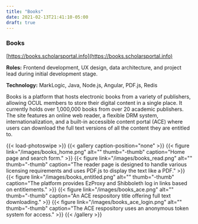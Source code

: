 ```yaml
---
title: "Books"
date: 2021-02-13T21:41:10-05:00
draft: true
---
```


### Books

[https://books.scholarsportal.info](https://books.scholarsportal.info)

**Roles:**
Frontend development, UX design, data architecture, and project lead during initial development stage.

**Technology:**
MarkLogic, Java, Node.js, Angular, PDF.js, Redis

Books is a platform that hosts electronic books from a variety of publishers, allowing OCUL members to store their digital content in a single place. It currently holds over 1,000,000 books from over 20 academic publishers. The site features an online web reader, a flexible DRM system, internationalization, and a built-in accessible content portal (ACE) where users can download the full text versions of all the content they are entitled to.

{{< load-photoswipe >}}
{{< gallery caption-position="none" >}}
{{< figure link="/images/books_home.png" alt="" thumb="-thumb" caption="Home page and search form." >}}
{{< figure link="/images/books_read.png" alt="" thumb="-thumb" caption="The reader page is designed to handle various licensing requirements and uses PDF.js to display the text like a PDF." >}}
{{< figure link="/images/books_entitled.png" alt="" thumb="-thumb" caption="The platform provides EzProxy and Shibboleth log in links based on entitlements." >}}
{{< figure link="/images/books_ace.png" alt="" thumb="-thumb" caption="An ACE respository title offering full text downloading." >}}
{{< figure link="/images/books_ace_login.png" alt="" thumb="-thumb" caption="The ACE respository uses an anonymous token system for access." >}}
{{< /gallery >}}

